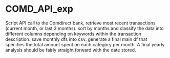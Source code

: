 # COMD_API_exp
Script API call to the Comdirect bank, retrieve most recent transactions (current month, or last 3 months).
sort by months and classify the data into different columns depending on keywords within the transaction description.
save monthly dfs into csv.
generate a final main df that specifies the total amount spent on each category per month.
A final yearly analysis should be fairly straight forward with the date stored.
